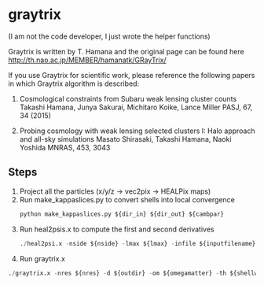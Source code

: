 # graytrix
(I am not the code developer, I just wrote the helper functions)

Graytrix is written by T. Hamana and the original page can be found here http://th.nao.ac.jp/MEMBER/hamanatk/GRayTrix/

If you use Graytrix for scientific work, please reference the following papers in which Graytrix algorithm is described:

1. Cosmological constraints from Subaru weak lensing cluster counts
Takashi Hamana, Junya Sakurai, Michitaro Koike, Lance Miller
PASJ, 67, 34 (2015)

2. Probing cosmology with weak lensing selected clusters I: Halo approach and all-sky simulations
Masato Shirasaki, Takashi Hamana, Naoki Yoshida
MNRAS, 453, 3043


Steps
--------
1. Project all the particles (x/y/z -> vec2pix -> HEALPix maps)
2. Run make_kappaslices.py to convert shells into local convergence<br>
   ```python
   python make_kappaslices.py ${dir_in} ${dir_out} ${cambpar}
   ```
3. Run heal2psis.x to compute the first and second derivatives<br>
   ```python
   ./heal2psi.x -nside ${nside} -lmax ${lmax} -infile ${inputfilename} -outfile ${outputfile}```
4. Run graytrix.x<BR>
  ```python
  ./graytrix.x -nres ${nres} -d ${outdir} -om ${omegamatter} -th ${shellwidth} -nt ${OMP_NUM_THREADS} -f ${prefix} < infile
  ```
